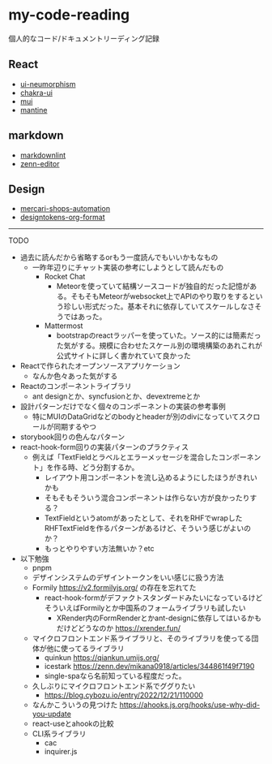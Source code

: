 # my-code-reading

個人的なコード/ドキュメントリーディング記録

## React

- [ui-neumorphism](/code-reading-of-ui-neumorphism.md)
- [chakra-ui](/code-reading-of-chakra-ui.md)
- [mui](/code-reading-of-mui.md)
- [mantine](/code-reading-of-mantine.md)

## markdown

- [markdownlint](/code-reading-of-markdownlint.md)
- [zenn-editor](/code-reading-of-zenn-editor.md)

## Design

- [mercari-shops-automation](/doc-reading-of-mercari-shops-automation.md)
- [designtokens-org-format](/doc-reading-of-designtokens-org-format.md)

---

TODO

- 過去に読んだから省略するorもう一度読んでもいいかもなもの
  - 一昨年辺りにチャット実装の参考にしようとして読んだもの
    - Rocket Chat
      - Meteorを使っていて結構ソースコードが独自的だった記憶がある。そもそもMeteorがwebsocket上でAPIのやり取りをするという珍しい形式だった。基本それに依存していてスケールしなさそうではあった。
    - Mattermost
      - bootstrapのreactラッパーを使っていた。ソース的には簡素だった気がする。規模に合わせたスケール別の環境構築のあれこれが公式サイトに詳しく書かれていて良かった
- Reactで作られたオープンソースアプリケーション
  - なんか色々あった気がする
- Reactのコンポーネントライブラリ
  - ant designとか、syncfusionとか、devextremeとか
- 設計パターンだけでなく個々のコンポーネントの実装の参考事例
  - 特にMUIのDataGridなどのbodyとheaderが別のdivになっていてスクロールが同期するやつ
- storybook回りの色んなパターン
- react-hook-form回りの実装パターンのプラクティス
  - 例えば「TextFieldとラベルとエラーメッセージを混合したコンポーネント」を作る時、どう分割するか。
    - レイアウト用コンポーネントを流し込めるようにしたほうがきれいかも
    - そもそもそういう混合コンポーネントは作らない方が良かったりする？
    - TextFieldというatomがあったとして、それをRHFでwrapしたRHFTextFieldを作るパターンがあるけど、そういう感じがよいのか？
    - もっとやりやすい方法無いか？etc
- 以下勉強
  - pnpm
  - デザインシステムのデザイントークンをいい感じに扱う方法
  - Formily <https://v2.formilyjs.org/> の存在を忘れてた
    - react-hook-formがデファクトスタンダードみたいになっているけどそういえばFormilyとか中国系のフォームライブラリも試したい
      - XRender内のFormRenderとかant-designに依存してはいるかもだけどどうなのか <https://xrender.fun/>
  - マイクロフロントエンド系ライブラリと、そのライブラリを使ってる団体が他に使ってるライブラリ
    - quinkun <https://qiankun.umijs.org/>
    - icestark <https://zenn.dev/mikana0918/articles/344861f49f7190>
    - single-spaなら名前知っている程度だった。
  - 久しぶりにマイクロフロントエンド系でググりたい
    - <https://blog.cybozu.io/entry/2022/12/21/110000>
  - なんかこういうの見つけた <https://ahooks.js.org/hooks/use-why-did-you-update>
  - react-useとahookの比較
  - CLI系ライブラリ
    - cac
    - inquirer.js
